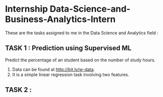 # Internship    Data-Science-and-Business-Analytics-Intern

These are the tasks assigned to me in the Data Science and Analytics field :

## TASK 1 : Prediction using Supervised ML
  Predict the percentage of an student based on the number of study hours.
   1. Data can be found at http://bit.ly/w-data.
   2. It is a simple linear regression task involving two features.

## TASK 2  :


